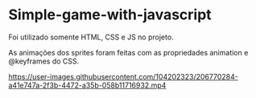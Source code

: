 # Simple-game-with-javascript

Foi utilizado somente HTML, CSS e JS no projeto.

As animações dos sprites foram feitas com as propriedades animation e @keyframes do CSS.



https://user-images.githubusercontent.com/104202323/206770284-a41e747a-2f3b-4472-a35b-058b11716932.mp4


